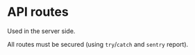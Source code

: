 # API routes

Used in the server side.

All routes must be secured (using `try`/`catch` and `sentry` report).
